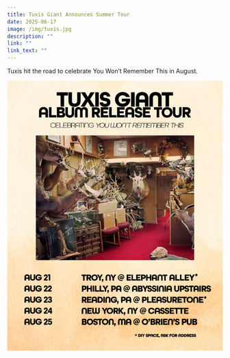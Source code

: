 ```yaml
---
title: Tuxis Giant Announces Summer Tour
date: 2025-06-17
image: /img/tuxis.jpg
description: ""
link: ""
link_text: ""
---
```

Tuxis hit the road to celebrate You Won’t Remember This in August.

![Tuxis Giant Summer Tour Poster](/img/tg_album-tour-flyer.jpeg)
